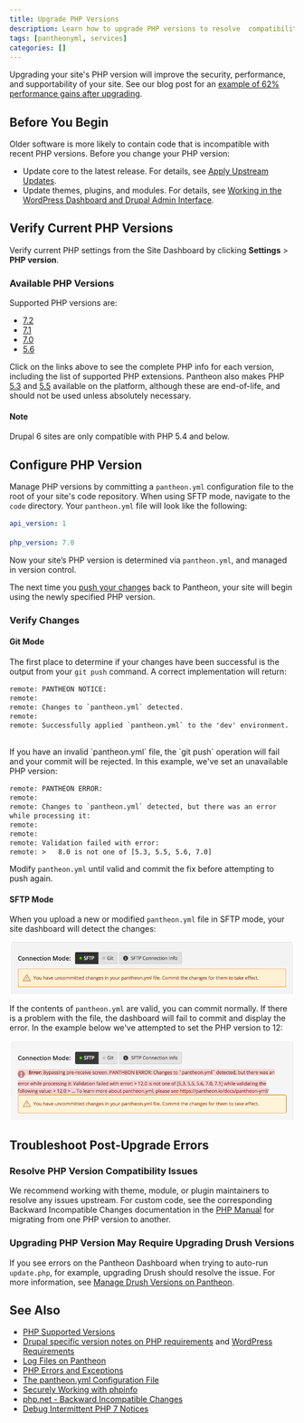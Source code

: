 ```yaml
---
title: Upgrade PHP Versions
description: Learn how to upgrade PHP versions to resolve  compatibility issues.
tags: [pantheonyml, services]
categories: []
---
```

Upgrading your site's PHP version will improve the security, performance, and supportability of your site. See our blog post for an [example of 62% performance gains after upgrading](https://pantheon.io/blog/php-7-now-available-all-sites-pantheon).

## Before You Begin
Older software is more likely to contain code that is incompatible with recent PHP versions. Before you change your PHP version:

- Update core to the latest release. For details, see [Apply Upstream Updates](/docs/upstream-updates/).
- Update themes, plugins, and modules. For details, see [Working in the WordPress Dashboard and Drupal Admin Interface](/docs/cms-admin/).

## Verify Current PHP Versions
Verify current PHP settings from the Site Dashboard by clicking **Settings** > **PHP version**.

### Available PHP Versions
Supported PHP versions are:

- [7.2](https://v72-php-info.pantheonsite.io/)
- [7.1](https://v71-php-info.pantheonsite.io/)
- [7.0](https://v70-php-info.pantheonsite.io/)
- [5.6](https://v56-php-info.pantheonsite.io/)

Click on the links above to see the complete PHP info for each version, including the list of supported PHP extensions. Pantheon also makes PHP [5.3](https://v53-php-info.pantheonsite.io/) and [5.5](https://v55-php-info.pantheonsite.io/) available on the platform, although these are end-of-life, and should not be used unless absolutely necessary.

<div class="alert alert-info" role="alert">
<h4 class="info">Note</h4>
<p>Drupal 6 sites are only compatible with PHP 5.4 and below.
</p></div>

## Configure PHP Version
Manage PHP versions by committing a `pantheon.yml` configuration file to the root of your site's code repository. When using SFTP mode, navigate to the `code` directory. Your `pantheon.yml` file will look like the following:

```yaml
api_version: 1

php_version: 7.0
```

Now your site’s PHP version is determined via `pantheon.yml`, and managed in version control.

The next time you [push your changes](/docs/git#push-changes-to-pantheon) back to Pantheon, your site will begin using the newly specified PHP version.

### Verify Changes

#### Git Mode

The first place to determine if your changes have been successful is the output from your `git push` command. A correct implementation will return:

```
remote: PANTHEON NOTICE:
remote:
remote: Changes to `pantheon.yml` detected.
remote:
remote: Successfully applied `pantheon.yml` to the 'dev' environment.
```
<br>
If you have an invalid `pantheon.yml` file, the `git push` operation will fail and your commit will be rejected. In this example, we've set an unavailable PHP version:

```
remote: PANTHEON ERROR:
remote:
remote: Changes to `pantheon.yml` detected, but there was an error while processing it:
remote:
remote:
remote: Validation failed with error:
remote: >   8.0 is not one of [5.3, 5.5, 5.6, 7.0]
```

Modify `pantheon.yml` until valid and commit the fix before attempting to push again.

#### SFTP Mode

When you upload a new or modified `pantheon.yml` file in SFTP mode, your site dashboard will detect the changes:

![The Site Dashboard sees changes to pantheon.yml](/source/docs/assets/images/dashboard/pantheon-yml-changes-sftp.png)

If the contents of `pantheon.yml` are valid, you can commit normally. If there is a problem with the file, the dashboard will fail to commit and display the error. In the example below we've attempted to set the PHP version to 12:

![The Site Dashboard doesn't commit invalid changes](/source/docs/assets/images/dashboard/pantheon-yml-failure-sftp.png)

## Troubleshoot Post-Upgrade Errors

### Resolve PHP Version Compatibility Issues

We recommend working with theme, module, or plugin maintainers to resolve any issues upstream. For custom code, see the corresponding Backward Incompatible Changes documentation in the [PHP Manual](https://secure.php.net/manual/en/appendices.php) for migrating from one PHP version to another.

### Upgrading PHP Version May Require Upgrading Drush Versions

If you see errors on the Pantheon Dashboard when trying to auto-run `update.php`, for example, upgrading Drush should resolve the issue. For more information, see [Manage Drush Versions on Pantheon](https://pantheon.io/docs/drush-versions/#configure-drush-version).



## See Also

* [PHP Supported Versions](https://secure.php.net/supported-versions.php)
* [Drupal specific version notes on PHP requirements](https://www.drupal.org/requirements/php#drupalversions) and [WordPress Requirements](https://wordpress.org/about/requirements/)
* [Log Files on Pantheon](/docs/logs)
* [PHP Errors and Exceptions](/docs/php-errors/)
* [The pantheon.yml Configuration File](/docs/pantheon-yml/)
* [Securely Working with phpinfo](/docs/phpinfo/)
* [php.net - Backward Incompatible Changes](https://secure.php.net/manual/en/migration70.incompatible.php)
* [Debug Intermittent PHP 7 Notices](/docs/deprecated-constructor-notices)
